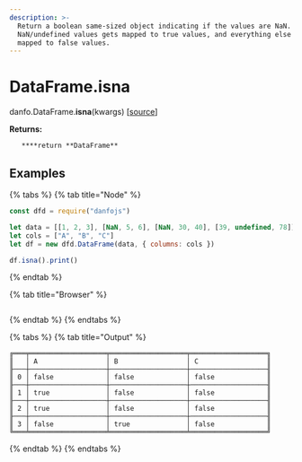 ```yaml
---
description: >-
  Return a boolean same-sized object indicating if the values are NaN.
  NaN/undefined values gets mapped to true values, and everything else gets
  mapped to false values.
---
```


# DataFrame.isna

danfo.DataFrame.**isna**\(kwargs\) \[[source](https://github.com/opensource9ja/danfojs/blob/3398c2f540c16ac95599a05b6f2db4eff8a258c9/danfojs/src/core/frame.js#L1350)\]

**Returns:**

       ****return **DataFrame**

## **Examples**

{% tabs %}
{% tab title="Node" %}
```javascript
const dfd = require("danfojs")

let data = [[1, 2, 3], [NaN, 5, 6], [NaN, 30, 40], [39, undefined, 78]]
let cols = ["A", "B", "C"]
let df = new dfd.DataFrame(data, { columns: cols })

df.isna().print()

```
{% endtab %}

{% tab title="Browser" %}
```

```
{% endtab %}
{% endtabs %}

{% tabs %}
{% tab title="Output" %}
```text
╔═══╤═══════════════════╤═══════════════════╤═══════════════════╗
║   │ A                 │ B                 │ C                 ║
╟───┼───────────────────┼───────────────────┼───────────────────╢
║ 0 │ false             │ false             │ false             ║
╟───┼───────────────────┼───────────────────┼───────────────────╢
║ 1 │ true              │ false             │ false             ║
╟───┼───────────────────┼───────────────────┼───────────────────╢
║ 2 │ true              │ false             │ false             ║
╟───┼───────────────────┼───────────────────┼───────────────────╢
║ 3 │ false             │ true              │ false             ║
╚═══╧═══════════════════╧═══════════════════╧═══════════════════╝
```
{% endtab %}
{% endtabs %}

